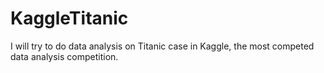 # KaggleTitanic

I will try to do data analysis on Titanic case in Kaggle, the most competed data analysis competition.
